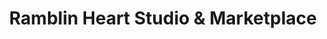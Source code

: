 ---
title: "Ramblin Heart Studio & Marketplace"
url: /bel-air/ramblin-heart-studio-und-marketplace/
shop: Andenken
---
